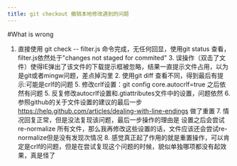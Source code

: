 ```yaml
---
title: git checkout 撤销本地修改遇到的问题
---
```

#What is wrong
1. 直接使用 git check -- filter.js 命令完成，无任何回显，使用git status 查看，filter.js依然处于"changes not staged for commited"
	3. 误操作（双击了文件）使得IE弹出了该文件的下载提示框被忽略，结果一直提示文件占用，以为是git或者mingw问题，差点掉沟里
	2. 使用git diff 查看不同，得到最后有提示:可能是crlf的问题
	5. 修改crlf设置：git config core.autocrlf=true 之后依然有问题
	5. 反复修改autocrlf设置和.gtiattributes文件中的设置，问题依然
	6. 参照github的关于文件设置的建议的最后一步 https://help.github.com/articles/dealing-with-line-endings 做了重置
	7. 情况回复正常，但是没法复现该问题，最后一步操作的理由是 设置之后会尝试re-normalize 所有文件，那么我再修改这些设置的话，文件应该还会尝试re-normalize但是没有发现次情况
	8. 感觉真正起了作用的就是重置操作，可以肯定是crlf的问题，但是在尝试复现这个问题的时候，貌似单独哪项都没有起效果，真是怪了
	
	
	
